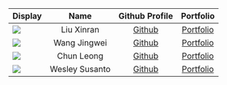 
| Display                                                                                                                                     |      Name      |              Github Profile               |             Portfolio             |
|---------------------------------------------------------------------------------------------------------------------------------------------|:--------------:|:-----------------------------------------:|:---------------------------------:|
| ![](https://via.placeholder.com/100.png?text=Photo)                                                                                         |   Liu Xinran   |   [Github](https://github.com/striris/)   | [Portfolio](docs/team/xinran.md)  |
| ![](https://avatars.githubusercontent.com/u/69473846?s=400&u=7956442ea7a7d181262b3d76b5db4fd5d3f7a54c&v=4)                                  |  Wang Jingwei  | [Github](https://github.com/Wang-Jingwei) | [Portfolio](docs/team/johndoe.md) |
| ![](https://www.practicalpainmanagement.com/sites/default/files/images/2015/11/19/Headache.jpg)                                             |   Chun Leong   |  [Github](https://github.com/allyfern72)  | [Portfolio](docs/team/johndoe.md) |
| ![](https://64.media.tumblr.com/3cad25d62606da05a6210c21878eac04/2cf00a6323054982-c1/s400x600/068fb71d52e4edbfcfc81807f5a05bbb4570c616.png) | Wesley Susanto | [Github](https://github.com/cristoforows) | [Portfolio](docs/team/johndoe.md) |

